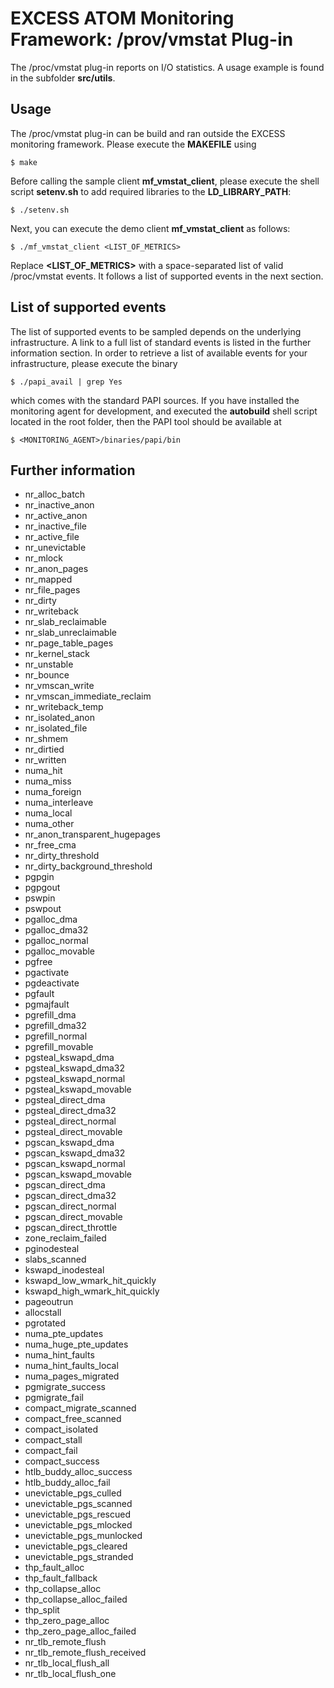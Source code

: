 # EXCESS ATOM Monitoring Framework: /prov/vmstat Plug-in

The /proc/vmstat plug-in reports on I/O statistics. A usage example is found in
the subfolder **src/utils**.



## Usage

The /proc/vmstat plug-in can be build and ran outside the EXCESS monitoring
framework. Please execute the **MAKEFILE** using

```
$ make
```

Before calling the sample client **mf_vmstat_client**, please execute the
shell script **setenv.sh** to add required libraries to the **LD_LIBRARY_PATH**:

```
$ ./setenv.sh
```

Next, you can execute the demo client **mf_vmstat_client** as follows:

```
$ ./mf_vmstat_client <LIST_OF_METRICS>
```

Replace **<LIST_OF_METRICS>** with a space-separated list of valid /proc/vmstat
events. It follows a list of supported events in the next section.



## List of supported events

The list of supported events to be sampled depends on the underlying
infrastructure. A link to a full list of standard events is listed in the
further information section. In order to retrieve a list of available events
for your infrastructure, please execute the binary

```
$ ./papi_avail | grep Yes
```

which comes with the standard PAPI sources. If you have installed the
monitoring agent for development, and executed the **autobuild** shell script
located in the root folder, then the PAPI tool should be available at

```
$ <MONITORING_AGENT>/binaries/papi/bin
```



## Further information

- nr_alloc_batch
- nr_inactive_anon
- nr_active_anon
- nr_inactive_file
- nr_active_file
- nr_unevictable
- nr_mlock
- nr_anon_pages
- nr_mapped
- nr_file_pages
- nr_dirty
- nr_writeback
- nr_slab_reclaimable
- nr_slab_unreclaimable
- nr_page_table_pages
- nr_kernel_stack
- nr_unstable
- nr_bounce
- nr_vmscan_write
- nr_vmscan_immediate_reclaim
- nr_writeback_temp
- nr_isolated_anon
- nr_isolated_file
- nr_shmem
- nr_dirtied
- nr_written
- numa_hit
- numa_miss
- numa_foreign
- numa_interleave
- numa_local
- numa_other
- nr_anon_transparent_hugepages
- nr_free_cma
- nr_dirty_threshold
- nr_dirty_background_threshold
- pgpgin
- pgpgout
- pswpin
- pswpout
- pgalloc_dma
- pgalloc_dma32
- pgalloc_normal
- pgalloc_movable
- pgfree
- pgactivate
- pgdeactivate
- pgfault
- pgmajfault
- pgrefill_dma
- pgrefill_dma32
- pgrefill_normal
- pgrefill_movable
- pgsteal_kswapd_dma
- pgsteal_kswapd_dma32
- pgsteal_kswapd_normal
- pgsteal_kswapd_movable
- pgsteal_direct_dma
- pgsteal_direct_dma32
- pgsteal_direct_normal
- pgsteal_direct_movable
- pgscan_kswapd_dma
- pgscan_kswapd_dma32
- pgscan_kswapd_normal
- pgscan_kswapd_movable
- pgscan_direct_dma
- pgscan_direct_dma32
- pgscan_direct_normal
- pgscan_direct_movable
- pgscan_direct_throttle
- zone_reclaim_failed
- pginodesteal
- slabs_scanned
- kswapd_inodesteal
- kswapd_low_wmark_hit_quickly
- kswapd_high_wmark_hit_quickly
- pageoutrun
- allocstall
- pgrotated
- numa_pte_updates
- numa_huge_pte_updates
- numa_hint_faults
- numa_hint_faults_local
- numa_pages_migrated
- pgmigrate_success
- pgmigrate_fail
- compact_migrate_scanned
- compact_free_scanned
- compact_isolated
- compact_stall
- compact_fail
- compact_success
- htlb_buddy_alloc_success
- htlb_buddy_alloc_fail
- unevictable_pgs_culled
- unevictable_pgs_scanned
- unevictable_pgs_rescued
- unevictable_pgs_mlocked
- unevictable_pgs_munlocked
- unevictable_pgs_cleared
- unevictable_pgs_stranded
- thp_fault_alloc
- thp_fault_fallback
- thp_collapse_alloc
- thp_collapse_alloc_failed
- thp_split
- thp_zero_page_alloc
- thp_zero_page_alloc_failed
- nr_tlb_remote_flush
- nr_tlb_remote_flush_received
- nr_tlb_local_flush_all
- nr_tlb_local_flush_one
